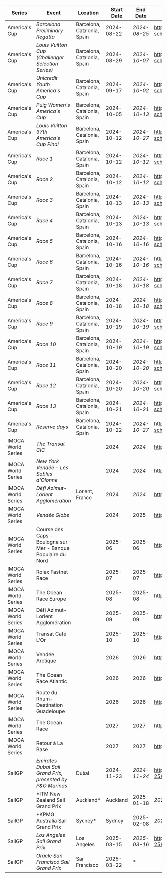 | Series | Event | Location | Start Date | End Date | URL |
|---|---|---|---|---|---|
| America's Cup | *Barcelona Preliminary Regatta* | Barcelona, Catalonia, Spain | 2024-08-22 | *2024-08-25* | https://www.americascup.com/en/ac37-schedule |
| America's Cup | *Louis Vuitton Cup (Challenger Selection Series)* | Barcelona, Catalonia, Spain | 2024-08-29 | *2024-10-07* | https://www.americascup.com/en/ac37-schedule |
| America's Cup | *Unicredit Youth America's Cup* | Barcelona, Catalonia, Spain | 2024-09-17 | *2024-10-02* | https://www.americascup.com/en/ac37-schedule |
| America's Cup | *Puig Women's America's Cup* | Barcelona, Catalonia, Spain | 2024-10-05 | *2024-10-13* | https://www.americascup.com/en/ac37-schedule |
| America's Cup | *Louis Vuitton 37th America's Cup Final* | Barcelona, Catalonia, Spain | 2024-10-12 | *2024-10-27* | https://www.americascup.com/en/ac37-schedule |
| America's Cup | *Race 1* | Barcelona, Catalonia, Spain | 2024-10-12 | *2024-10-12* | https://www.americascup.com/en/ac37-schedule |
| America's Cup | *Race 2* | Barcelona, Catalonia, Spain | 2024-10-12 | *2024-10-12* | https://www.americascup.com/en/ac37-schedule |
| America's Cup | *Race 3* | Barcelona, Catalonia, Spain | 2024-10-13 | *2024-10-13* | https://www.americascup.com/en/ac37-schedule |
| America's Cup | *Race 4* | Barcelona, Catalonia, Spain | 2024-10-13 | *2024-10-13* | https://www.americascup.com/en/ac37-schedule |
| America's Cup | *Race 5* | Barcelona, Catalonia, Spain | 2024-10-16 | *2024-10-16* | https://www.americascup.com/en/ac37-schedule |
| America's Cup | *Race 6* | Barcelona, Catalonia, Spain | 2024-10-16 | *2024-10-16* | https://www.americascup.com/en/ac37-schedule |
| America's Cup | *Race 7* | Barcelona, Catalonia, Spain | 2024-10-18 | *2024-10-18* | https://www.americascup.com/en/ac37-schedule |
| America's Cup | *Race 8* | Barcelona, Catalonia, Spain | 2024-10-18 | *2024-10-18* | https://www.americascup.com/en/ac37-schedule |
| America's Cup | *Race 9* | Barcelona, Catalonia, Spain | 2024-10-19 | *2024-10-19* | https://www.americascup.com/en/ac37-schedule |
| America's Cup | *Race 10* | Barcelona, Catalonia, Spain | 2024-10-19 | *2024-10-19* | https://www.americascup.com/en/ac37-schedule |
| America's Cup | *Race 11* | Barcelona, Catalonia, Spain | 2024-10-20 | *2024-10-20* | https://www.americascup.com/en/ac37-schedule |
| America's Cup | *Race 12* | Barcelona, Catalonia, Spain | 2024-10-20 | *2024-10-20* | https://www.americascup.com/en/ac37-schedule |
| America's Cup | *Race 13* | Barcelona, Catalonia, Spain | 2024-10-21 | *2024-10-21* | https://www.americascup.com/en/ac37-schedule |
| America's Cup | *Reserve days* | Barcelona, Catalonia, Spain | 2024-10-22 | *2024-10-27* | https://www.americascup.com/en/ac37-schedule |
| IMOCA World Series | *The Transat CIC* |  | 2024 | *2024* | https://www.imoca |
| IMOCA World Series | *New York Vendée - Les Sables d'Olonne* |  | 2024 | *2024* | https://www.imoca |
| IMOCA World Series | *Défi Azimut-Lorient Agglomération* | Lorient, France | 2024 | *2024* | https://www.imoca |
| IMOCA World Series | *Vendée Globe* |  | 2024 | 2025 | https://www.imoca |
| IMOCA World Series | Course des Caps - Boulogne sur Mer - Banque Populaire du Nord |  | 2025-06 | 2025-06 | https://www.imoca |
| IMOCA World Series | Rolex Fastnet Race |  | 2025-07 | 2025-07 | https://www.imoca |
| IMOCA World Series | The Ocean Race Europe |  | 2025-08 | 2025-08 | https://www.imoca |
| IMOCA World Series | Défi Azimut-Lorient Agglomération |  | 2025-09 | 2025-09 | https://www.imoca |
| IMOCA World Series | Transat Café L'Or |  | 2025-10 | 2025-10 | https://www.imoca |
| IMOCA World Series | Vendée Arctique |  | 2026 | 2026 | https://www.imoca |
| IMOCA World Series | The Ocean Race Atlantic |  | 2026 | 2026 | https://www.imoca |
| IMOCA World Series | Route du Rhum-Destination Guadeloupe |  | 2026 | 2026 | https://www.imoca |
| IMOCA World Series | The Ocean Race |  | 2027 | 2027 | https://www.imoca |
| IMOCA World Series | Retour à La Base |  | 2027 | 2027 | https://www.imoca |
| SailGP | *Emirates Dubai Sail Grand Prix, presented by P&O Marinas* | Dubai | 2024-11-23 | *2024-11-24* | https://sailgp.com/general/24-25/calendar |
| SailGP | *ITM New Zealand Sail Grand Prix | Auckland* | Auckland | 2025-01-18 | *2025-01-19* | https://sailgp.com/general/24-25/calendar |
| SailGP | *KPMG Australia Sail Grand Prix | Sydney* | Sydney | 2025-02-08 | *2025-02-09* | https://sailgp.com/general/24-25/calendar |
| SailGP | *Los Angeles Sail Grand Prix* | Los Angeles | 2025-03-15 | *2025-03-16* | https://sailgp.com/general/24-25/calendar |
| SailGP | *Oracle San Francisco Sail Grand Prix* | San Francisco | 2025-03-22 | *
